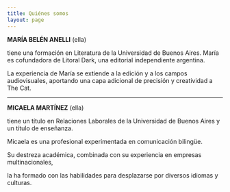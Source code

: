 ```yaml
---
title: Quiénes somos
layout: page
---
```


**MARÍA BELÉN ANELLI** (ella) 

tiene una formación en Literatura de la Universidad de Buenos Aires. María es cofundadora de Litoral Dark, una editorial independiente argentina.

La experiencia de María se extiende a la edición y a los campos audiovisuales, aportando una capa adicional de precisión y creatividad a The Cat.

---

**MICAELA MARTÍNEZ** (ella) 

tiene un título en Relaciones Laborales de la Universidad de Buenos Aires y un título de enseñanza.

Micaela es una profesional experimentada en comunicación bilingüe.

Su destreza académica, combinada con su experiencia en empresas multinacionales,

la ha formado con las habilidades para desplazarse por diversos idiomas y culturas.

